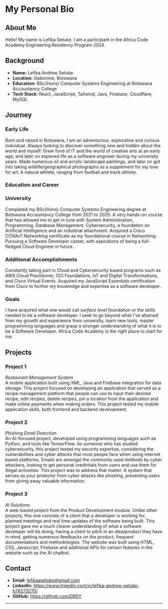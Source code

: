# My Personal Bio

## About Me
Hello! My name is Lefika Setuke. I am a participant in the Africa Code Academy Engineering Residency Program 2024.

## Background
- **Name:** Lefika Andrew Setuke
- **Location:** Gaborone, Botswana
- **Education:** BSc(Hons) Computer Systems Engineering at Botswana Accountancy College
- **Tech Stack:** React, JavaScript, Tailwind, Java, Firebase, Cloudflare, MySQL

## Journey
### Early Life
Born and raised in Botswana, I am an adventurous, explorative and curious individual. Always looking to discover something new and hidden about the world and myself. Grew fond of IT and the world of creative arts at an early age, and later on explored life as a software engineer during my university years. Made numerous oil and acrylic landscape paintings, and later on got into taking wildlife/geographical photographs as a supplement for my love for art. A natural athlete, ranging from football and track athlete.  

### Education and Career
### University
Completed my BSc(Hons) Computer Systems Engineering degree at Botswana Accountancy College from 2021 to 2025. A very hands-on course that has allowed me to get in tune with System Administration, Programming, Database Management, Cybersecurity, a foundation on Artificial Intelligence and an industrial attachment. Acquired a Cisco CCNAv7 Networking certificate as my foundational course in Networking. Pursuing a Software Developer career, with aspirations of being a full-fledged Cloud Engineer in future.

### Additional Accomplishments
Constantly taking part in Cloud and Cybersecurity based programs such as AWS Cloud Practitioner, OCI Foundations, IoT and Digital Transformations, and Cisco Virtual Events. Acquired my JavaScript Essentials certification from Cisco to further my knowledge and expertise as a software developer.

### Goals
I have acquired what one would call _surface level foundation_ or the skills needed to be a software developer. I seek to go beyond what I've attained from my growth and experience from university, learn new tools, master programming languages and grasp a stronger understanding of what it is to be a Software Developer. Africa Code Academy is the right place to start for me.

## Projects
### Project 1
_Restaurant Management System_
<br> A mobile application built using XML, Java and Firebase integration for data storage. This project focused on developing an application that served as a recipe management platform that people can use to input their desired recipe, edit recipes, delete recipes, pin a location from the application and make online payments when making orders. This project tested my mobile application skills, both frontend and backend development. 

### Project 2
_Phishing Email Detection_
<br> An AI-focused project, developed using programming languages such as Python, and tools like TensorFlow. As someone who has studied cybersecurity, this project tested my security expertise, considering the vulnerabilities and cyber attacks that most people face when using internet based platforms. Emails are amongst the commonly used methods by cyber attackers, looking to get personal credintials from users and use them for illegal activeties. This project was to address that matter. A system that serves as your protector from cyber attacks like phishing, preventing users from giving away valuable information.

### Project 3
_AI Solutions_
<br> A web-based project from the Product Development module. Unlike other projects, this one consists of a client that a developer is working for, planned meetings and real time updates of the software being built. This project gave me a much clearer understanding of what a software developer will be doing, having a client to pitch in an idea/product they have in mind, getting numerous feedbacks on the product, frequent documentations and methodologies. The website was built using HTML, CSS, Javascript, Firebase and additional APIs for certain features in the website such as the AI chatbot.

## Contact
- **Email:** lefikaasetuke@gmail.com
- **LinkedIn:** https://www.linkedin.com/in/lefika-andrew-setuke-b78273270/
- **GitHub:** https://github.com/DR5Y

---


